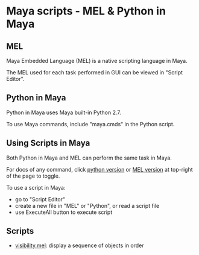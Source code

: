 # Maya scripts - MEL & Python in Maya

## MEL
Maya Embedded Language (MEL) is a native scripting language in Maya.

The MEL used for each task performed in GUI can be viewed in "Script Editor".

## Python in Maya
Python in Maya uses Maya built-in Python 2.7. 

To use Maya commands, include "maya.cmds" in the Python script.

## Using Scripts in Maya
Both Python in Maya and MEL can perform the same task in Maya. 

For docs of any command, click <ins>python version</ins> or <ins>MEL version</ins> at top-right of the page to toggle.

To use a script in Maya:
- go to "Script Editor" 
- create a new file in "MEL" or "Python", or read a script file
- use ExecuteAll button to execute script

## Scripts
- [visibility.mel](visibility.mel): display a sequence of objects in order